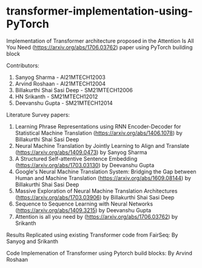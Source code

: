 # transformer-implementation-using-PyTorch
Implementation of Transformer architecture proposed in the Attention Is All You Need (https://arxiv.org/abs/1706.03762) paper using PyTorch building block

Contributors:
1) Sanyog Sharma - AI21MTECH12003
2) Arvind Roshaan - AI21MTECH12004
3) Billakurthi Shai Sasi Deep - SM21MTECH12006
4) HN Srikanth - SM21MTECH12012
5) Deevanshu Gupta - SM21MTECH12014

Literature Survey papers:
1) Learning Phrase Representations using RNN Encoder-Decoder for Statistical Machine Translation (https://arxiv.org/abs/1406.1078) by Billakurthi Shai Sasi Deep
2) Neural Machine Translation by Jointly Learning to Align and Translate (https://arxiv.org/abs/1409.0473) by Sanyog Sharma
3) A Structured Self-attentive Sentence Embedding (https://arxiv.org/abs/1703.03130) by Deevanshu Gupta
4) Google's Neural Machine Translation System: Bridging the Gap between Human and Machine Translation (https://arxiv.org/abs/1609.08144) by Billakurthi Shai Sasi Deep
5) Massive Exploration of Neural Machine Translation Architectures (https://arxiv.org/abs/1703.03906) by Billakurthi Shai Sasi Deep
6) Sequence to Sequence Learning with Neural Networks (https://arxiv.org/abs/1409.3215) by Deevanshu Gupta
7) Attention is all you need by (https://arxiv.org/abs/1706.03762) by Srikanth

Results Replicated using existing Transformer code from FairSeq: By Sanyog and Srikanth

Code Implemenation of Transformer using Pytorch build blocks: By Arvind Roshaan

